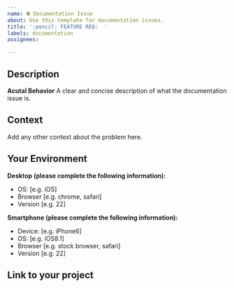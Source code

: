 ```yaml
---
name: ⛔ Documentation Issue
about: Use this template for documentation issues.
title: ':pencil: FEATURE REQ:  '
labels: documentation
assignees:

---
```


## Description

**Acutal Behavior**
A clear and concise description of what the documentation issue is.

## Context

Add any other context about the problem here.

## Your Environment

**Desktop (please complete the following information):**

- OS: [e.g. iOS]
- Browser [e.g. chrome, safari]
- Version [e.g. 22]

**Smartphone (please complete the following information):**

- Device: [e.g. iPhone6]
- OS: [e.g. iOS8.1]
- Browser [e.g. stock browser, safari]
- Version [e.g. 22]

## Link to your project
